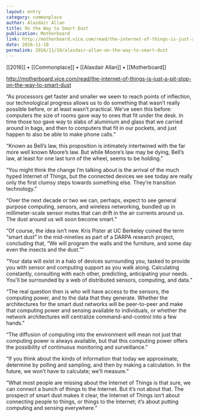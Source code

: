 ```yaml
---
layout: entry
category: commonplace
author: Alasdair Allan
title: On the Way to Smart Dust
publication: Motherboard
link: http://motherboard.vice.com/read/the-internet-of-things-is-just-a-pit-stop-on-the-way-to-smart-dust
date: 2016-11-10
permalink: 2016/11/10/alasdair-allan-on-the-way-to-smart-dust
---
```


[[2016]] • [[Commonplace]] • [[Alasdair Allan]] • [[Motherboard]]

http://motherboard.vice.com/read/the-internet-of-things-is-just-a-pit-stop-on-the-way-to-smart-dust

“As processors get faster and smaller we seem to reach points of inflection, our technological progress allows us to do something that wasn’t really possible before, or at least wasn’t practical. We’ve seen this before: computers the size of rooms gave way to ones that fit under the desk. In time those too gave way to slabs of aluminium and glass that we carried around in bags, and then to computers that fit in our pockets, and just happen to also be able to make phone calls.”

“Known as Bell’s law, this proposition is intimately intertwined with the far more well known Moore’s law. But while Moore’s law may be dying, Bell’s law, at least for one last turn of the wheel, seems to be holding.”

“You might think the change I’m talking about is the arrival of the much hyped Internet of Things, but the connected devices we see today are really only the first clumsy steps towards something else. They’re transition technology.”

“Over the next decade or two we can, perhaps, expect to see general purpose computing, sensors, and wireless networking, bundled up in millimeter-scale sensor motes that can drift in the air currents around us. The dust around us will soon become smart.”

“Of course, the idea isn’t new. Kris Pister at UC Berkeley coined the term “smart dust” in the mid-nineties as part of a DARPA research project, concluding that, “We will program the walls and the furniture, and some day even the insects and the dust.””

“Your data will exist in a halo of devices surrounding you, tasked to provide you with sensor and computing support as you walk along. Calculating constantly, consulting with each other, predicting, anticipating your needs. You'll be surrounded by a web of distributed sensors, computing, and data.”

“The real question then is who will have access to the sensors, the computing power, and to the data that they generate. Whether the architectures for the smart dust networks will be peer-to-peer and make that computing power and sensing available to individuals, or whether the network architectures will centralize command-and-control into a few hands.”

“The diffusion of computing into the environment will mean not just that computing power is always available, but that this computing power offers the possibility of continuous monitoring and surveillance.”

“If you think about the kinds of information that today we approximate, determine by polling and sampling, and then by making a calculation. In the future, we won’t have to calculate; we’ll measure.”

“What most people are missing about the Internet of Things is that sure, we can connect a bunch of things to the Internet. But it’s not about that. The prospect of smart dust makes it clear, the Internet of Things isn’t about connecting people to things, or things to the Internet; it’s about putting computing and sensing everywhere.”
